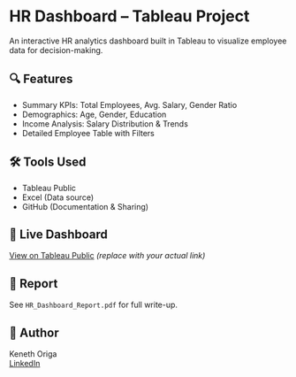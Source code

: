 # HR Dashboard – Tableau Project

An interactive HR analytics dashboard built in Tableau to visualize employee data for decision-making.

## 🔍 Features
- Summary KPIs: Total Employees, Avg. Salary, Gender Ratio
- Demographics: Age, Gender, Education
- Income Analysis: Salary Distribution & Trends
- Detailed Employee Table with Filters

## 🛠 Tools Used
- Tableau Public  
- Excel (Data source)  
- GitHub (Documentation & Sharing)

## 📎 Live Dashboard  
[View on Tableau Public](https://public.tableau.com/app/profile/kenethoriga) *(replace with your actual link)*

## 📄 Report  
See `HR_Dashboard_Report.pdf` for full write-up.

## 👤 Author  
Keneth Origa  
[LinkedIn](https://www.linkedin.com/in/kenethoriga)
